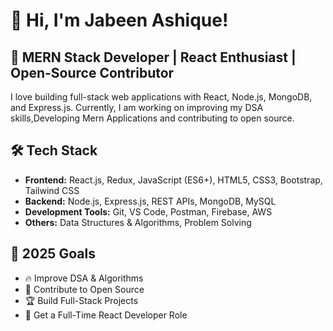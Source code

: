 # 👋 Hi, I'm Jabeen Ashique!

## 🚀 MERN Stack Developer | React Enthusiast | Open-Source Contributor

I love building full-stack web applications with React, Node.js, MongoDB, and Express.js.
Currently, I am working on improving my DSA skills,Developing Mern Applications and contributing to open source.

## 🛠 Tech Stack
- **Frontend:** React.js, Redux, JavaScript (ES6+), HTML5, CSS3, Bootstrap, Tailwind CSS  
- **Backend:** Node.js, Express.js, REST APIs, MongoDB, MySQL  
- **Development Tools:** Git, VS Code, Postman, Firebase, AWS  
- **Others:** Data Structures & Algorithms, Problem Solving  


## 🎯 2025 Goals
- 🔥 Improve DSA & Algorithms
- 🚀 Contribute to Open Source
- 🏆 Build Full-Stack Projects
- 🎯 Get a Full-Time React Developer Role
